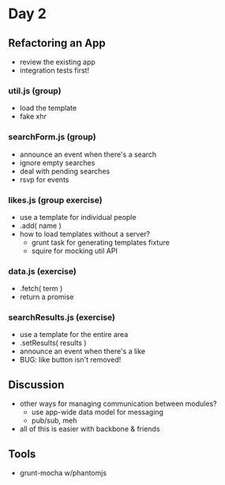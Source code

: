# Day 2

## Refactoring an App

- review the existing app
- integration tests first!

### util.js (group)

- load the template
- fake xhr

### searchForm.js (group)

- announce an event when there's a search
- ignore empty searches
- deal with pending searches
- rsvp for events

### likes.js (group exercise)

- use a template for individual people
- .add( name )
- how to load templates without a server?
    - grunt task for generating templates fixture
    - squire for mocking util API

### data.js (exercise)

- .fetch( term )
- return a promise

### searchResults.js (exercise)

- use a template for the entire area
- .setResults( results )
- announce an event when there's a like
- BUG: like button isn't removed!

## Discussion

- other ways for managing communication between modules?
    - use app-wide data model for messaging
    - pub/sub, meh
- all of this is easier with backbone & friends

## Tools

- grunt-mocha w/phantomjs
